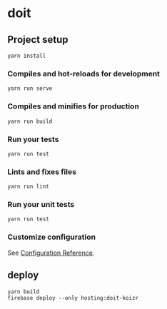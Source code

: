 # doit

## Project setup
```
yarn install
```

### Compiles and hot-reloads for development
```
yarn run serve
```

### Compiles and minifies for production
```
yarn run build
```

### Run your tests
```
yarn run test
```

### Lints and fixes files
```
yarn run lint
```

### Run your unit tests
```
yarn run test
```

### Customize configuration
See [Configuration Reference](https://cli.vuejs.org/config/).

## deploy

```sh:doit/
yarn build
firebase deploy --only hosting:doit-koizr
```
